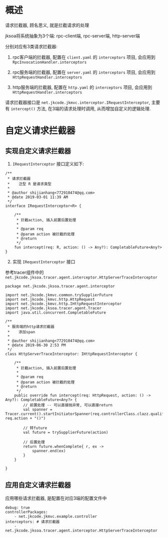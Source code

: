 # 概述

请求拦截器, 顾名思义, 就是拦截请求的处理

jksoa将系统抽象为3个端: rpc-client端, rpc-server端, http-server端

分别对应有3类请求拦截器:

1. rpc客户端的拦截器, 配置在 `client.yaml` 的 `interceptors` 项目, 会应用到 `RpcInvocationHandler.interceptors`

2. rpc服务端的拦截器, 配置在 `server.yaml` 的 `interceptors` 项目, 会应用到 `HttpRequestHandler.interceptors`

3. http服务端的拦截器, 配置在 `http.yaml` 的 `interceptors` 项目, 会应用到 `HttpRequestHandler.interceptors`

请求拦截器接口是 `net.jkcode.jkmvc.interceptor.IRequestInterceptor`, 主要有 `intercept()` 方法, 在3端的请求处理时调用, 从而增加自定义的逻辑处理.

# 自定义请求拦截器

## 实现自定义请求拦截器

1.  `IRequestInterceptor` 接口定义如下:

```
/**
 * 请求拦截器
 *    泛型 R 是请求类型
 *
 * @author shijianhang<772910474@qq.com>
 * @date 2019-03-01 11:39 AM
 */
interface IRequestInterceptor<R> {

    /**
     * 拦截action, 插入前置后置处理
     *
     * @param req
     * @param action 被拦截的处理
     * @return
     */
    fun intercept(req: R, action: () -> Any?): CompletableFuture<Any?>
}
```

2.  实现 `IRequestInterceptor` 接口

参考tracer组件中的`net.jkcode.jksoa.tracer.agent.interceptor.HttpServerTraceInterceptor`

```
package net.jkcode.jksoa.tracer.agent.interceptor

import net.jkcode.jkmvc.common.trySupplierFuture
import net.jkcode.jkmvc.http.HttpRequest
import net.jkcode.jkmvc.http.IHttpRequestInterceptor
import net.jkcode.jksoa.tracer.agent.Tracer
import java.util.concurrent.CompletableFuture

/**
 * 服务端的http请求拦截器
 *    添加span
 *
 * @author shijianhang<772910474@qq.com>
 * @date 2019-06-30 2:53 PM
 */
class HttpServerTraceInterceptor: IHttpRequestInterceptor {

    /**
     * 拦截action, 插入前置后置处理
     *
     * @param req
     * @param action 被拦截的处理
     * @return
     */
    public override fun intercept(req: HttpRequest, action: () -> Any?): CompletableFuture<Any?> {
        // 前置处理 -- 可以直接抛异常, 可以直接return
        val spanner = Tracer.current().startInitiatorSpanner(req.controllerClass.clazz.qualifiedName!!, req.action + "()")

        // 转future
        val future = trySupplierFuture(action)

        // 后置处理
        return future.whenComplete{ r, ex ->
            spanner.end(ex)
        }
    }

}
```

## 应用自定义请求拦截器

应用哪些请求拦截器, 是配置在对应3端的配置文件中

```
debug: true
controllerPackages:
    - net.jkcode.jkmvc.example.controller
interceptors: # 请求拦截器
    - net.jkcode.jksoa.tracer.agent.interceptor.HttpServerTraceInterceptor
```
